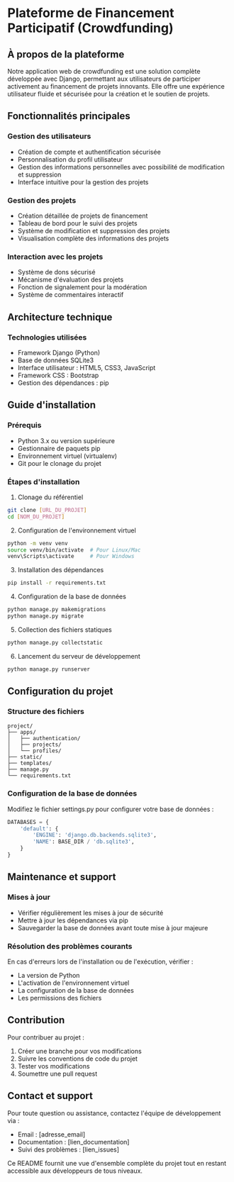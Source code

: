 # Plateforme de Financement Participatif (Crowdfunding)

## À propos de la plateforme
Notre application web de crowdfunding est une solution complète développée avec Django, permettant aux utilisateurs de participer activement au financement de projets innovants. Elle offre une expérience utilisateur fluide et sécurisée pour la création et le soutien de projets.

## Fonctionnalités principales

### Gestion des utilisateurs
- Création de compte et authentification sécurisée
- Personnalisation du profil utilisateur
- Gestion des informations personnelles avec possibilité de modification et suppression
- Interface intuitive pour la gestion des projets

### Gestion des projets
- Création détaillée de projets de financement
- Tableau de bord pour le suivi des projets
- Système de modification et suppression des projets
- Visualisation complète des informations des projets

### Interaction avec les projets
- Système de dons sécurisé
- Mécanisme d'évaluation des projets
- Fonction de signalement pour la modération
- Système de commentaires interactif

## Architecture technique

### Technologies utilisées
- Framework Django (Python)
- Base de données SQLite3
- Interface utilisateur : HTML5, CSS3, JavaScript
- Framework CSS : Bootstrap
- Gestion des dépendances : pip

## Guide d'installation

### Prérequis
- Python 3.x ou version supérieure
- Gestionnaire de paquets pip
- Environnement virtuel (virtualenv)
- Git pour le clonage du projet

### Étapes d'installation

1. Clonage du référentiel
```bash
git clone [URL_DU_PROJET]
cd [NOM_DU_PROJET]
```

2. Configuration de l'environnement virtuel
```bash
python -m venv venv
source venv/bin/activate  # Pour Linux/Mac
venv\Scripts\activate     # Pour Windows
```

3. Installation des dépendances
```bash
pip install -r requirements.txt
```

4. Configuration de la base de données
```bash
python manage.py makemigrations
python manage.py migrate
```

5. Collection des fichiers statiques
```bash
python manage.py collectstatic
```

6. Lancement du serveur de développement
```bash
python manage.py runserver
```

## Configuration du projet

### Structure des fichiers
```
project/
├── apps/
│   ├── authentication/
│   ├── projects/
│   └── profiles/
├── static/
├── templates/
├── manage.py
└── requirements.txt
```

### Configuration de la base de données
Modifiez le fichier settings.py pour configurer votre base de données :
```python
DATABASES = {
    'default': {
        'ENGINE': 'django.db.backends.sqlite3',
        'NAME': BASE_DIR / 'db.sqlite3',
    }
}
```

## Maintenance et support

### Mises à jour
- Vérifier régulièrement les mises à jour de sécurité
- Mettre à jour les dépendances via pip
- Sauvegarder la base de données avant toute mise à jour majeure

### Résolution des problèmes courants
En cas d'erreurs lors de l'installation ou de l'exécution, vérifier :
- La version de Python
- L'activation de l'environnement virtuel
- La configuration de la base de données
- Les permissions des fichiers

## Contribution
Pour contribuer au projet :
1. Créer une branche pour vos modifications
2. Suivre les conventions de code du projet
3. Tester vos modifications
4. Soumettre une pull request

## Contact et support
Pour toute question ou assistance, contactez l'équipe de développement via :
- Email : [adresse_email]
- Documentation : [lien_documentation]
- Suivi des problèmes : [lien_issues]

Ce README fournit une vue d'ensemble complète du projet tout en restant accessible aux développeurs de tous niveaux.
